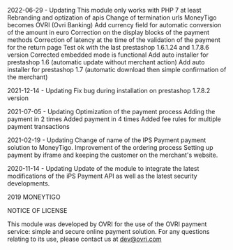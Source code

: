2022-06-29 - Updating
This module only works with PHP 7 at least
Rebranding and optization of apis
Change of termination urls
MoneyTigo becomes OVRI (Ovri Banking)
Add currency field for automatic conversion of the amount in euro
Correction on the display blocks of the payment methods
Correction of latency at the time of the validation of the payment for the return page
Test ok with the last prestashop 1.6.1.24 and 1.7.8.6 version
Corrected embedded mode is functional
Add auto installer for prestashop 1.6 (automatic update without merchant action)
Add auto installer for prestashop 1.7 (automatic download then simple confirmation of the merchant)

2021-12-14 - Updating
Fix bug during installation on prestashop 1.7.8.2 version

2021-07-05 - Updating
Optimization of the payment process
Adding the payment in 2 times
Added payment in 4 times
Added fee rules for multiple payment transactions

2021-02-19 - Updating
Change of name of the IPS Payment payment solution to MoneyTigo.
Improvement of the ordering process
Setting up payment by iframe and keeping the customer on the merchant's website.

2020-11-14 - Updating
Update of the module to integrate the latest modifications of the iPS Payment API as well as the latest security developments.

2019 MONEYTIGO

NOTICE OF LICENSE

This module was developed by OVRI for the use of the OVRI payment service:
simple and secure online payment solution.
For any questions relating to its use, please contact us
at dev@ovri.com